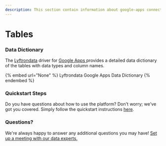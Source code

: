 ```yaml
---
description: This section contain information about google-apps connector tables information
---
```


# Tables

### Data Dictionary

The [Lyftrondata](https://www.lyftrondata.com/) driver for [Google Apps](None/)[ ](https://www.lyftrondata.com/integration/google-apps/)provides a detailed data dictionary of the tables with data types and column names.

{% embed url="None" %}
Lyftrondata Google Apps Data Dictionary
{% endembed %}

### Quickstart Steps

Do you have questions about how to use the platform? Don't worry; we've got you covered. Simply follow the quickstart instructions [here](../README.md).

### Questions? <a href="#questions" id="questions"></a>

We're always happy to answer any additional questions you may have! [Set up a meeting with our data experts.](https://www.lyftrondata.com/book-a-meeting/)

